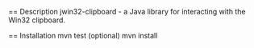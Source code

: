 == Description
   jwin32-clipboard - a Java library for interacting with the Win32 clipboard.

== Installation
   mvn test (optional)
   mvn install